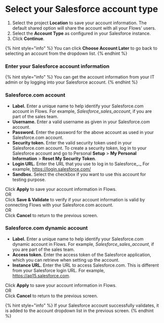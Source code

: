 # Select your Salesforce account type



1. Select the project **Location** to save your account information. The default shared option will share the account with all your Flows' users. 
2. Select the **Account Type** as configured in your Salesforce instance. 
3. Click **Continue**.

{% hint style="info" %}
You can click **Choose Account Later** to go back to selecting an account from the dropdown list.
{% endhint %}

### Enter your Salesforce account information

{% hint style="info" %}
You can get the account information from your IT admin or by logging into your Salesforce account.
{% endhint %}

### Salesforce.com account

* **Label.** Enter a unique name to help identify your Salesforce.com account in Flows. For example, _Salesforce_sales_account_, if you are part of the sales team.
* **Username.** Enter a valid username as given in your Salesforce.com account.
* **Password.** Enter the password for the above account as used in your Salesforce.com account.
* **Security token.** Enter the valid security token used in your Salesforce.com account. To create a security token, log in to your Salesforce account and go to Personal **Setup** > **My Personal Information** > **Reset My Security Token**.
* **Login URL.** Enter the URL that you use to log in to Salesforce_._ For example, https://login.salesforce.com/
* **Sandbox.** Select the checkbox if you want to use this account for testing purpose.

Click **Apply** to save your account information in Flows.\
OR\
Click **Save & Validate** to verify if your account information is valid by connecting Flows with your Salesforce.com account.\
OR\
Click **Cancel** to return to the previous screen.

### Salesforce.com dynamic account

* **Label.** Enter a unique name to help identify your Salesforce.com dynamic account in Flows. For example, _Salesforce_sales_account_, if you are part of the sales team.
* **Access token.** Enter the access token of the Salesforce application, which you can retrieve when setting up the account.
* **Instance URL.** Enter the URL to access Salesforce.com. This is different from your Salesforce login URL. For example, https://ap15.salesforce.com.

Click **Apply** to save your account information in Flows.\
OR\
Click **Cancel** to return to the previous screen.

{% hint style="info" %}
If your Salesforce account successfully validates, it is added to the account dropdown list in the previous screen.
{% endhint %}


